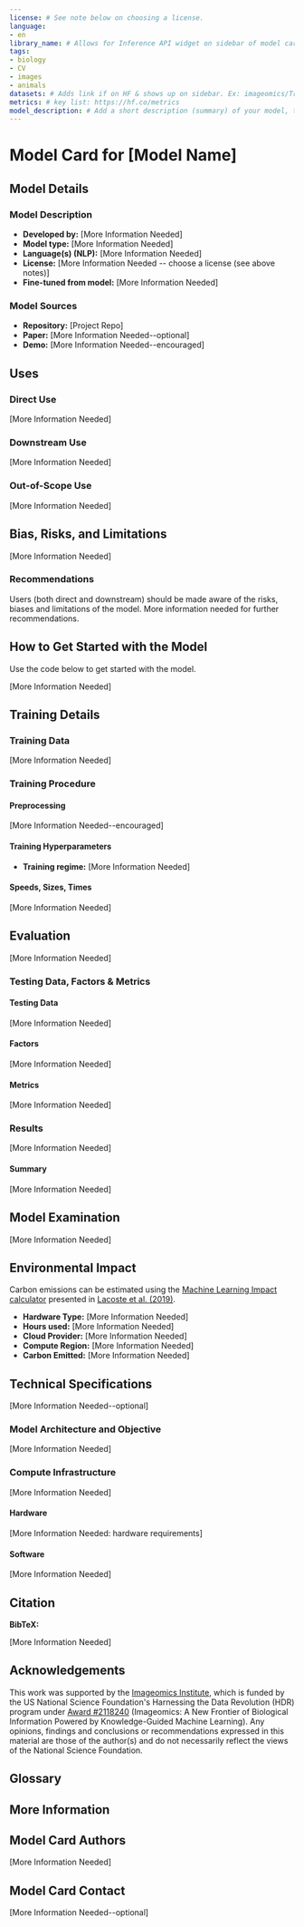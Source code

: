 ```yaml
---
license: # See note below on choosing a license.
language:
- en
library_name: # Allows for Inference API widget on sidebar of model card
tags:
- biology
- CV
- images
- animals
datasets: # Adds link if on HF & shows up on sidebar. Ex: imageomics/TreeOfLife-10M
metrics: # key list: https://hf.co/metrics
model_description: # Add a short description (summary) of your model, this will render in searches and the Imageomics Catalog
---
```


<!--

NOTE: Add more tags (your particular animal, type of model and use-case, etc.).

As with your GitHub Project repo, it is important to choose an appropriate license for your model. Alongside the appropriate stakeholders (eg., your PI, co-authors), select a license that is [Open Source Initiative](https://opensource.org/licenses) (OSI) compliant. You may also wish to consider adding a [RAIL license](https://www.licenses.ai/ai-licenses), which addresses responsible use.
For more information on how to choose a license and why it matters, see [Choose A License](https://choosealicense.com) and [A Quick Guide to Software Licensing for the Scientist-Programmer](https://doi.org/10.1371/journal.pcbi.1002598) by A. Morin, et al.
See the [Imageomics policy for licensing](https://imageomics.github.io/Imageomics-guide/wiki-guide/Digital-products-release-licensing-policy/) for more information.

License tags (for the `yaml` above) can be found [here](https://hf.co/docs/hub/repositories-licenses).

See more options for the above information by clicking "edit model card" on your repo.

Fill in as much information as you can at each location that says "More information needed".
-->


<!--
Image with caption (jpg or png):
|![Figure #](https://huggingface.co/imageomics/<model-repo>/resolve/main/<filepath>)|
|:--|
|**Figure #.** [Image of <>](https://huggingface.co/imageomics/<model-repo>/raw/main/<filepath>) <caption description>.|
-->

<!--
Notes on styling:

To render LaTex in your README, wrap the code in `\\(` and `\\)`. Example: \\(\frac{1}{2}\\)

Escape underscores ("_") with a "\". Example: image\_RGB
-->

# Model Card for [Model Name]

<!-- Provide a quick summary of what the model is/does. 

This model card aims to be a base template for new models. It has been generated using [this raw template](https://github.com/huggingface/huggingface_hub/blob/main/src/huggingface_hub/templates/modelcard_template.md?plain=1), and further altered to suit Imageomics Institute needs. -->

## Model Details

### Model Description

<!-- Provide a longer summary of what this model is. -->

- **Developed by:** [More Information Needed]
- **Model type:** [More Information Needed]
- **Language(s) (NLP):** [More Information Needed]
- **License:** [More Information Needed -- choose a license (see above notes)]
- **Fine-tuned from model:** [More Information Needed]

### Model Sources

<!-- Provide the basic links for the model. -->

- **Repository:** [Project Repo]
- **Paper:** [More Information Needed--optional]
- **Demo:** [More Information Needed--encouraged]

## Uses

<!-- Address questions around how the model is intended to be used, including the foreseeable users of the model and those affected by the model. -->

### Direct Use

<!-- This section is for the model use without fine-tuning or plugging into a larger ecosystem/app. -->

[More Information Needed]

### Downstream Use

<!-- [optional] This section is for the model use when fine-tuned for a task, or when plugged into a larger ecosystem/app -->

[More Information Needed]

### Out-of-Scope Use

<!-- This section addresses misuse, malicious use, and uses that the model will not work well for. -->

[More Information Needed]

## Bias, Risks, and Limitations

<!-- This section is meant to convey both technical and sociotechnical limitations. -->

[More Information Needed]

### Recommendations

<!-- This section is meant to convey recommendations with respect to the bias, risk, and technical limitations. -->

Users (both direct and downstream) should be made aware of the risks, biases and limitations of the model. More information needed for further recommendations.

## How to Get Started with the Model

Use the code below to get started with the model.

<!-- Put code here or links to files to run. Set up code blocks like this:
```
<code here>
```
-->

[More Information Needed]

## Training Details

### Training Data

<!-- This should link to a Dataset Card where possible, otherwise link to the original source with more info. 
Provide a basic overview of the training data and documentation related to data pre-processing or additional filtering. -->

[More Information Needed]

### Training Procedure 

<!-- This relates heavily to the Technical Specifications. Content here should link to that section when it is relevant to the training procedure. -->

#### Preprocessing

[More Information Needed--encouraged]


#### Training Hyperparameters

- **Training regime:** [More Information Needed] <!--fp32, fp16 mixed precision, bf16 mixed precision, bf16 non-mixed precision, fp16 non-mixed precision, fp8 mixed precision -->

#### Speeds, Sizes, Times 

<!-- [optional] This section provides information about throughput, start/end time, checkpoint size if relevant, etc. -->

[More Information Needed]

## Evaluation

<!-- This section describes the evaluation protocols and provides the results. -->

[More Information Needed]

### Testing Data, Factors & Metrics

#### Testing Data

<!-- This should link to a Dataset Card if possible, otherwise link to the original source with more info.
Provide a basic overview of the test data and documentation related to any data pre-processing or additional filtering. -->

[More Information Needed]

#### Factors

<!-- These are the things the evaluation is disaggregating by, e.g., subpopulations or domains. -->

[More Information Needed]

#### Metrics

<!-- These are the evaluation metrics being used, ideally with a description of why. -->

[More Information Needed]

### Results

[More Information Needed]

#### Summary

[More Information Needed]

## Model Examination

<!-- [optional] Relevant interpretability work for the model goes here -->

[More Information Needed]

## Environmental Impact

<!-- 
It would be great to try to include this.

Total emissions (in grams of CO2eq) and additional considerations, such as electricity usage, go here. Edit the suggested text below accordingly -->

Carbon emissions can be estimated using the [Machine Learning Impact calculator](https://mlco2.github.io/impact#compute) presented in [Lacoste et al. (2019)](https://doi.org/10.48550/arXiv.1910.09700).

- **Hardware Type:** [More Information Needed]
- **Hours used:** [More Information Needed]
- **Cloud Provider:** [More Information Needed]
- **Compute Region:** [More Information Needed]
- **Carbon Emitted:** [More Information Needed]

## Technical Specifications 
[More Information Needed--optional]

### Model Architecture and Objective

[More Information Needed]

### Compute Infrastructure

[More Information Needed]

#### Hardware

[More Information Needed: hardware requirements]

#### Software

[More Information Needed]

## Citation

<!-- If there is a paper introducing the model, the Bibtex information for that should go in this section. 

See notes at top of file about selecting a license. 
If you choose CC0: This model is dedicated to the public domain for the benefit of scientific pursuits. We ask that you cite the model and journal paper using the below citations if you make use of it in your research.

-->

**BibTeX:**

[More Information Needed]
<!--
Replace "<>"s with your info:

If you use our model in your work, please cite the model and associated paper.

**Model**
```
@software{<ref_code>,
  author = {<author1 and author2>},
  doi = {<doi once generated>},
  title = {<title>},
  version = {<version#>},
  year = {<year>},
  url = {https://huggingface.co/imageomics/<model_name>}
}
```

-for an associated paper:
**Paper**
```
@article{<ref_code>,
  title    = {<title>},
  author   = {<author1 and author2>},
  journal  = {<journal_name>},
  year     =  <year>,
  url      = {<DOI_URL>},
  doi      = {<DOI>}
}
```
-->


## Acknowledgements

This work was supported by the [Imageomics Institute](https://imageomics.org), which is funded by the US National Science Foundation's Harnessing the Data Revolution (HDR) program under [Award #2118240](https://www.nsf.gov/awardsearch/showAward?AWD_ID=2118240) (Imageomics: A New Frontier of Biological Information Powered by Knowledge-Guided Machine Learning). Any opinions, findings and conclusions or recommendations expressed in this material are those of the author(s) and do not necessarily reflect the views of the National Science Foundation.

## Glossary 

<!-- [optional] If relevant, include terms and calculations in this section that can help readers understand the model or model card. -->

## More Information 

<!-- [optional] Any other relevant information that doesn't fit elsewhere. -->

## Model Card Authors

[More Information Needed]

## Model Card Contact

[More Information Needed--optional]
<!-- Could include who to contact with questions, but this is also what the "Discussions" tab is for. -->

